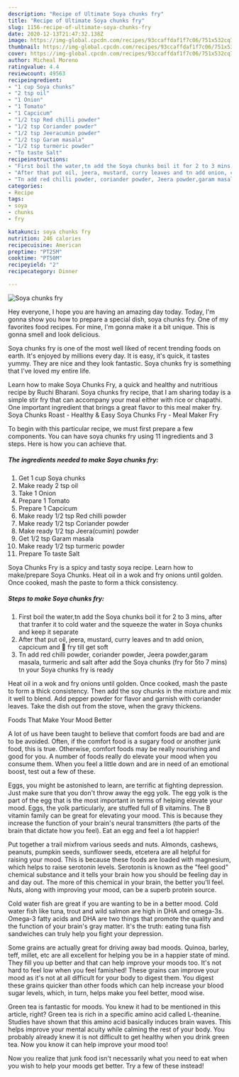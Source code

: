 ```yaml
---
description: "Recipe of Ultimate Soya chunks fry"
title: "Recipe of Ultimate Soya chunks fry"
slug: 1156-recipe-of-ultimate-soya-chunks-fry
date: 2020-12-13T21:47:32.138Z
image: https://img-global.cpcdn.com/recipes/93ccaffdaf1f7c06/751x532cq70/soya-chunks-fry-recipe-main-photo.jpg
thumbnail: https://img-global.cpcdn.com/recipes/93ccaffdaf1f7c06/751x532cq70/soya-chunks-fry-recipe-main-photo.jpg
cover: https://img-global.cpcdn.com/recipes/93ccaffdaf1f7c06/751x532cq70/soya-chunks-fry-recipe-main-photo.jpg
author: Micheal Moreno
ratingvalue: 4.4
reviewcount: 49563
recipeingredient:
- "1 cup Soya chunks"
- "2 tsp oil"
- "1 Onion"
- "1 Tomato"
- "1 Capcicum"
- "1/2 tsp Red chilli powder"
- "1/2 tsp Coriander powder"
- "1/2 tsp Jeeracumin powder"
- "1/2 tsp Garam masala"
- "1/2 tsp turmeric powder"
- "To taste Salt"
recipeinstructions:
- "First boil the water,tn add the Soya chunks boil it for 2 to 3 mins, after that tranfer it to cold water and the squeeze the water in Soya chunks and keep it separate"
- "After that put oil, jeera, mustard, curry leaves and tn add onion, capcicum and 🍅 fry till get soft"
- "Tn add red chilli powder, coriander powder, Jeera powder,garam masala, turmeric and salt after add the Soya chunks (fry for 5to 7 mins) tn your Soya chunks fry is ready"
categories:
- Recipe
tags:
- soya
- chunks
- fry

katakunci: soya chunks fry 
nutrition: 246 calories
recipecuisine: American
preptime: "PT25M"
cooktime: "PT50M"
recipeyield: "2"
recipecategory: Dinner

---
```



![Soya chunks fry](https://img-global.cpcdn.com/recipes/93ccaffdaf1f7c06/751x532cq70/soya-chunks-fry-recipe-main-photo.jpg)

Hey everyone, I hope you are having an amazing day today. Today, I'm gonna show you how to prepare a special dish, soya chunks fry. One of my favorites food recipes. For mine, I'm gonna make it a bit unique. This is gonna smell and look delicious.

Soya chunks fry is one of the most well liked of recent trending foods on earth. It's enjoyed by millions every day. It is easy, it's quick, it tastes yummy. They are nice and they look fantastic. Soya chunks fry is something that I've loved my entire life.

Learn how to make Soya Chunks Fry, a quick and healthy and nutritious recipe by Ruchi Bharani. Soya chunks fry recipe, that I am sharing today is a simple stir fry that can accompany your meal either with rice or chapathi. One important ingredient that brings a great flavor to this meal maker fry. Soya Chunks Roast - Healthy &amp; Easy Soya Chunks Fry - Meal Maker Fry


To begin with this particular recipe, we must first prepare a few components. You can have soya chunks fry using 11 ingredients and 3 steps. Here is how you can achieve that.

<!--inarticleads1-->

##### The ingredients needed to make Soya chunks fry:

1. Get 1 cup Soya chunks
1. Make ready 2 tsp oil
1. Take 1 Onion
1. Prepare 1 Tomato
1. Prepare 1 Capcicum
1. Make ready 1/2 tsp Red chilli powder
1. Make ready 1/2 tsp Coriander powder
1. Make ready 1/2 tsp Jeera(cumin) powder
1. Get 1/2 tsp Garam masala
1. Make ready 1/2 tsp turmeric powder
1. Prepare To taste Salt


Soya Chunks Fry is a spicy and tasty soya recipe. Learn how to make/prepare Soya Chunks. Heat oil in a wok and fry onions until golden. Once cooked, mash the paste to form a thick consistency. 

<!--inarticleads2-->

##### Steps to make Soya chunks fry:

1. First boil the water,tn add the Soya chunks boil it for 2 to 3 mins, after that tranfer it to cold water and the squeeze the water in Soya chunks and keep it separate
1. After that put oil, jeera, mustard, curry leaves and tn add onion, capcicum and 🍅 fry till get soft
1. Tn add red chilli powder, coriander powder, Jeera powder,garam masala, turmeric and salt after add the Soya chunks (fry for 5to 7 mins) tn your Soya chunks fry is ready


Heat oil in a wok and fry onions until golden. Once cooked, mash the paste to form a thick consistency. Then add the soy chunks in the mixture and mix it well to blend. Add pepper powder for flavor and garnish with coriander leaves. Take the dish out from the stove, when the gravy thickens. 

Foods That Make Your Mood Better


A lot of us have been taught to believe that comfort foods are bad and are to be avoided. Often, if the comfort food is a sugary food or another junk food, this is true. Otherwise, comfort foods may be really nourishing and good for you. A number of foods really do elevate your mood when you consume them. When you feel a little down and are in need of an emotional boost, test out a few of these.

Eggs, you might be astonished to learn, are terrific at fighting depression. Just make sure that you don't throw away the egg yolk. The egg yolk is the part of the egg that is the most important in terms of helping elevate your mood. Eggs, the yolk particularly, are stuffed full of B vitamins. The B vitamin family can be great for elevating your mood. This is because they increase the function of your brain's neural transmitters (the parts of the brain that dictate how you feel). Eat an egg and feel a lot happier!

Put together a trail mixfrom various seeds and nuts. Almonds, cashews, peanuts, pumpkin seeds, sunflower seeds, etcetera are all helpful for raising your mood. This is because these foods are loaded with magnesium, which helps to raise serotonin levels. Serotonin is known as the "feel good" chemical substance and it tells your brain how you should be feeling day in and day out. The more of this chemical in your brain, the better you'll feel. Nuts, along with improving your mood, can be a superb protein source.

Cold water fish are great if you are wanting to be in a better mood. Cold water fish like tuna, trout and wild salmon are high in DHA and omega-3s. Omega-3 fatty acids and DHA are two things that promote the quality and the function of your brain's gray matter. It's the truth: eating tuna fish sandwiches can truly help you fight your depression. 

Some grains are actually great for driving away bad moods. Quinoa, barley, teff, millet, etc are all excellent for helping you be in a happier state of mind. They fill you up better and that can help improve your moods too. It's not hard to feel low when you feel famished! These grains can improve your mood as it's not at all difficult for your body to digest them. You digest these grains quicker than other foods which can help increase your blood sugar levels, which, in turn, helps make you feel better, mood wise.

Green tea is fantastic for moods. You knew it had to be mentioned in this article, right? Green tea is rich in a specific amino acid called L-theanine. Studies have shown that this amino acid basically induces brain waves. This helps improve your mental acuity while calming the rest of your body. You probably already knew it is not difficult to get healthy when you drink green tea. Now you know it can help improve your mood too!

Now you realize that junk food isn't necessarily what you need to eat when you wish to help your moods get better. Try a few of these instead!

